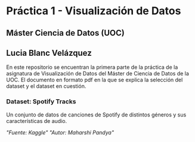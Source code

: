 # Práctica 1 - Visualización de Datos
## Máster Ciencia de Datos (UOC)
## Lucia Blanc Velázquez


En este repositorio se encuentran la primera parte de la práctica de la asignatura de Visualización de Datos del Máster de Ciencia de Datos de la UOC.
El documento en formato pdf en la que se explica la selección del dataset y el dataset en cuestión.

### Dataset: Spotify Tracks
Un conjunto de datos de canciones de Spotify de distintos géneros y sus características de audio.

*"Fuente: Kaggle"*
*"Autor: Maharshi Pandya"*


